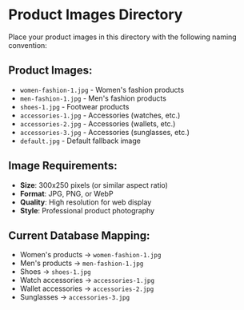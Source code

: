 # Product Images Directory

Place your product images in this directory with the following naming convention:

## Product Images:
- `women-fashion-1.jpg` - Women's fashion products
- `men-fashion-1.jpg` - Men's fashion products  
- `shoes-1.jpg` - Footwear products
- `accessories-1.jpg` - Accessories (watches, etc.)
- `accessories-2.jpg` - Accessories (wallets, etc.)
- `accessories-3.jpg` - Accessories (sunglasses, etc.)
- `default.jpg` - Default fallback image

## Image Requirements:
- **Size**: 300x250 pixels (or similar aspect ratio)
- **Format**: JPG, PNG, or WebP
- **Quality**: High resolution for web display
- **Style**: Professional product photography

## Current Database Mapping:
- Women's products → `women-fashion-1.jpg`
- Men's products → `men-fashion-1.jpg`
- Shoes → `shoes-1.jpg`
- Watch accessories → `accessories-1.jpg`
- Wallet accessories → `accessories-2.jpg`
- Sunglasses → `accessories-3.jpg`
